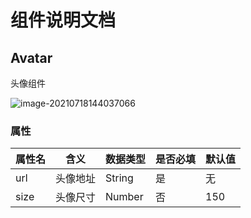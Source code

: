 # 组件说明文档

## Avatar

头像组件

![image-20210718144037066](https://gitee.com/dahuyou_top/pic-bed/raw/master/imgs/20210718144037.png)

### 属性

| 属性名 | 含义     | 数据类型 | 是否必填 | 默认值 |
| ------ | -------- | -------- | -------- | ------ |
| url    | 头像地址 | String   | 是       | 无     |
| size   | 头像尺寸 | Number   | 否       | 150    |


